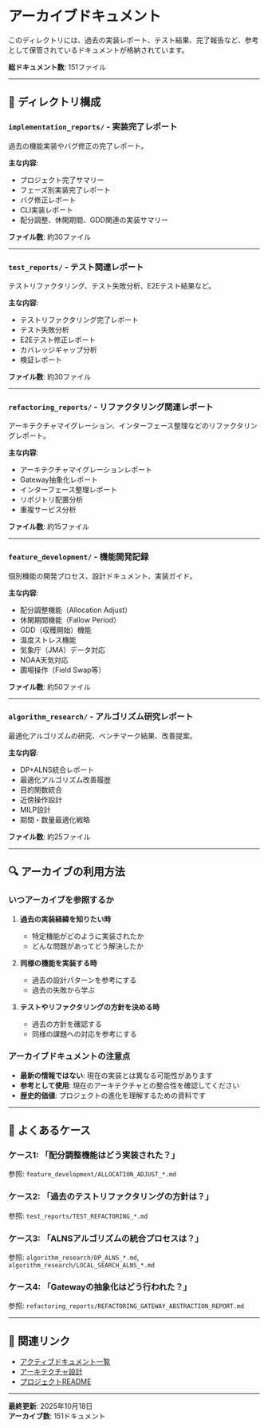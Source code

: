 # アーカイブドキュメント

このディレクトリには、過去の実装レポート、テスト結果、完了報告など、参考として保管されているドキュメントが格納されています。

**総ドキュメント数**: 151ファイル

---

## 📁 ディレクトリ構成

### `implementation_reports/` - 実装完了レポート

過去の機能実装やバグ修正の完了レポート。

**主な内容**:
- プロジェクト完了サマリー
- フェーズ別実装完了レポート
- バグ修正レポート
- CLI実装レポート
- 配分調整、休閑期間、GDD関連の実装サマリー

**ファイル数**: 約30ファイル

---

### `test_reports/` - テスト関連レポート

テストリファクタリング、テスト失敗分析、E2Eテスト結果など。

**主な内容**:
- テストリファクタリング完了レポート
- テスト失敗分析
- E2Eテスト修正レポート
- カバレッジギャップ分析
- 検証レポート

**ファイル数**: 約30ファイル

---

### `refactoring_reports/` - リファクタリング関連レポート

アーキテクチャマイグレーション、インターフェース整理などのリファクタリングレポート。

**主な内容**:
- アーキテクチャマイグレーションレポート
- Gateway抽象化レポート
- インターフェース整理レポート
- リポジトリ配置分析
- 重複サービス分析

**ファイル数**: 約15ファイル

---

### `feature_development/` - 機能開発記録

個別機能の開発プロセス、設計ドキュメント、実装ガイド。

**主な内容**:
- 配分調整機能（Allocation Adjust）
- 休閑期間機能（Fallow Period）
- GDD（収穫開始）機能
- 温度ストレス機能
- 気象庁（JMA）データ対応
- NOAA天気対応
- 圃場操作（Field Swap等）

**ファイル数**: 約50ファイル

---

### `algorithm_research/` - アルゴリズム研究レポート

最適化アルゴリズムの研究、ベンチマーク結果、改善提案。

**主な内容**:
- DP+ALNS統合レポート
- 最適化アルゴリズム改善履歴
- 目的関数統合
- 近傍操作設計
- MILP設計
- 期間・数量最適化戦略

**ファイル数**: 約25ファイル

---

## 🔍 アーカイブの利用方法

### いつアーカイブを参照するか

1. **過去の実装経緯を知りたい時**
   - 特定機能がどのように実装されたか
   - どんな問題があってどう解決したか

2. **同様の機能を実装する時**
   - 過去の設計パターンを参考にする
   - 過去の失敗から学ぶ

3. **テストやリファクタリングの方針を決める時**
   - 過去の方針を確認する
   - 同様の課題への対応を参考にする

### アーカイブドキュメントの注意点

- **最新の情報ではない**: 現在の実装とは異なる可能性があります
- **参考として使用**: 現在のアーキテクチャとの整合性を確認してください
- **歴史的価値**: プロジェクトの進化を理解するための資料です

---

## 📌 よくあるケース

### ケース1: 「配分調整機能はどう実装された？」

参照: `feature_development/ALLOCATION_ADJUST_*.md`

### ケース2: 「過去のテストリファクタリングの方針は？」

参照: `test_reports/TEST_REFACTORING_*.md`

### ケース3: 「ALNSアルゴリズムの統合プロセスは？」

参照: `algorithm_research/DP_ALNS_*.md`, `algorithm_research/LOCAL_SEARCH_ALNS_*.md`

### ケース4: 「Gatewayの抽象化はどう行われた？」

参照: `refactoring_reports/REFACTORING_GATEWAY_ABSTRACTION_REPORT.md`

---

## 🔗 関連リンク

- [アクティブドキュメント一覧](../README.md)
- [アーキテクチャ設計](../../ARCHITECTURE.md)
- [プロジェクトREADME](../../README.md)

---

**最終更新**: 2025年10月18日  
**アーカイブ数**: 151ドキュメント

